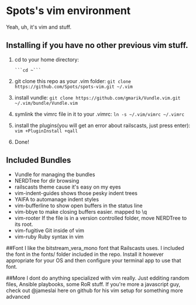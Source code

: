 # Spots's vim environment

Yeah, uh, it's vim and stuff.

## Installing if you have no other previous vim stuff.
1. cd to your home directory:

       ```cd ~```
2. git clone this repo as your .vim folder:
       ```git clone https://github.com/Spots/spots-vim.git ~/.vim``` 
3. install vundle:
       ```git clone https://github.com/gmarik/Vundle.vim.git ~/.vim/bundle/Vundle.vim``` 
4. symlink the vimrc file in it to your .vimrc:
       ```ln -s ~/.vim/vimrc ~/.vimrc```
5. install the plugins(you will get an error about railscasts, just press enter):
       ```vim +PluginInstall +qall```
6. Done!

## Included Bundles

* Vundle for managing the bundles
* NERDTree for dir browsing
* railscasts theme cause it's easy on my eyes
* vim-indent-guides shows those pesky indent trees
* YAIFA to automanage indent styles
* vim-bufferline to show open buffers in the status line
* vim-bbye to make closing buffers easier. mapped to \q
* vim-rooter If the file is in a version controlled folder, move NERDTree to its root.
* vim-fugitive Git inside of vim
* vim-ruby Ruby syntax in vim

##Font
I like the bitstream_vera_mono font that Railscasts uses. I included the font in the fonts/ folder included in the repo. Install it however appropriate for your OS and then configure your terminal app to use that font. 

##More
I dont do anything specialized with vim really. Just edditing random files, Ansible playbooks, some RoR stuff. If you're more a javascript guy, check out @jameslai here on github for his vim setup for something more advanced
